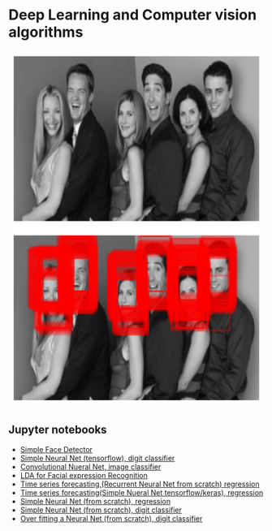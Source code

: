 # Deep Learning and Computer vision algorithms
<p align="center">
  <img src="friends1.png" height="350" width = "700">
  <img src="friends2.png" height="350" width = "700">
</p>

## Jupyter notebooks

- [Simple Face Detector](https://github.com/sebastiancoombs/Sebs-Data-Science-Skills/blob/main/Deep%20Learning/Simple%20Face%20Detector.ipynb)
- [Simple Neural Net (tensorflow), digit classifier](https://github.com/sebastiancoombs/Sebs-Data-Science-Skills/blob/main/Deep%20Learning/Artificial%20Neural%20Networks.ipynb)
- [Convolutional Nueral Net, image classifier](https://github.com/sebastiancoombs/Sebs-Data-Science-Skills/blob/main/Deep%20Learning/Convoutional%20Nueral%20network.ipynb)
- [LDA for Facial expression Recognition](https://github.com/sebastiancoombs/Sebs-Data-Science-Skills/blob/main/Deep%20Learning/LDA%20for%20face%20expression%20recognition.ipynb)
- [Time series forecasting,(Recurrent Neural Net from scratch) regression](https://github.com/sebastiancoombs/Sebs-Data-Science-Skills/blob/main/Deep%20Learning/Traffic%20forecasting%20Recurent%20Neural%20Network.ipynb)
- [Time series forecasting(Simple Nueral Net tensorflow/keras), regression](https://github.com/sebastiancoombs/Sebs-Data-Science-Skills/blob/main/Deep%20Learning/Time%20series%20forecasting%20Neural%20Network.ipynb)
- [Simple Neural Net (from scratch), regression](https://github.com/sebastiancoombs/Sebs-Data-Science-Skills/blob/main/Deep%20Learning/Simple%20neural%20net%20function%20approximation.ipynb)
- [Simple Neural Net (from scratch), digit classifier](https://github.com/sebastiancoombs/Sebs-Data-Science-Skills/blob/main/Deep%20Learning/Artificial%20Neural%20Networks.ipynb)
- [Over fitting a Neural Net (from scratch), digit classifier](https://github.com/sebastiancoombs/Sebs-Data-Science-Skills/blob/main/Deep%20Learning/Overfitting%20a%20Neural%20Network.ipynb)

